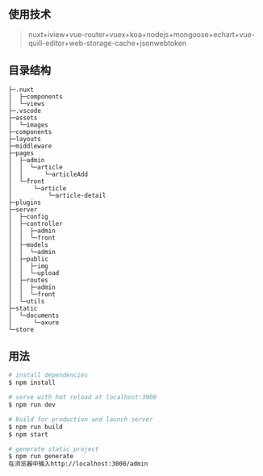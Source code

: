 ## 使用技术
> nuxt+iview+vue-router+vuex+koa+nodejs+mongoose+echart+vue-quill-editor+web-storage-cache+jsonwebtoken
## 目录结构
```
├─.nuxt
│  ├─components
│  └─views
├─.vscode
├─assets
│  └─images
├─components
├─layouts
├─middleware
├─pages
│  ├─admin
│  │  └─article
│  │      └─articleAdd
│  └─front
│      └─article
│          └─article-detail
├─plugins
├─server
│  ├─config
│  ├─controller
│  │  ├─admin
│  │  └─front
│  ├─models
│  │  └─admin
│  ├─public
│  │  ├─img
│  │  └─upload
│  ├─routes
│  │  ├─admin
│  │  └─front
│  └─utils
├─static
│  └─documents
│      └─axure
└─store
```

## 用法

``` bash
# install dependencies
$ npm install

# serve with hot reload at localhost:3000
$ npm run dev

# build for production and launch server
$ npm run build
$ npm start

# generate static project
$ npm run generate
在浏览器中输入http://localhost:3000/admin
```

